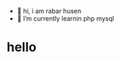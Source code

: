 - 👋 hi, i am rabar husen 
- 🌱 I’m currently learnin php mysql
<h1>hello</h1>
<!---
green-code0/green-code0 is a ✨ special ✨ repository because its `README.md` (this file) appears on your GitHub profile.
You can click the Preview link to take a look at your changes.
--->
